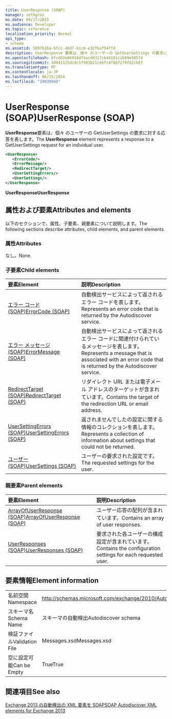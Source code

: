 ```yaml
---
title: UserResponse (SOAP)
manager: sethgros
ms.date: 09/17/2015
ms.audience: Developer
ms.topic: reference
localization_priority: Normal
api_type:
- schema
ms.assetid: 5007b1ba-bfcc-40d7-b1cb-e32fbaf54ffd
description: UserResponse 要素は、個々 のユーザーの GetUserSettings の要求に対する応答を表します。
ms.openlocfilehash: 6fcd82e06916df5acdd317cb44161c1b69e58574
ms.sourcegitcommit: 34041125dc8c5f993b21cebfc4f8b72f0fd2cb6f
ms.translationtype: MT
ms.contentlocale: ja-JP
ms.lasthandoff: 06/15/2018
ms.locfileid: "19839948"
---
```

# <a name="userresponse-soap"></a><span data-ttu-id="e8138-103">UserResponse (SOAP)</span><span class="sxs-lookup"><span data-stu-id="e8138-103">UserResponse (SOAP)</span></span>

<span data-ttu-id="e8138-104">**UserResponse**要素は、個々 のユーザーの GetUserSettings の要求に対する応答を表します。</span><span class="sxs-lookup"><span data-stu-id="e8138-104">The **UserResponse** element represents a response to a GetUserSettings request for an individual user.</span></span> 
  
```XML
<UserResponse>
   <ErrorCode/>
   <ErrorMessage/>
   <RedirectTarget/>
   <UserSettingErrors/>
   <UserSettings/>
</UserResponse>
```

 <span data-ttu-id="e8138-105">**UserResponse**</span><span class="sxs-lookup"><span data-stu-id="e8138-105">**UserResponse**</span></span>
## <a name="attributes-and-elements"></a><span data-ttu-id="e8138-106">属性および要素</span><span class="sxs-lookup"><span data-stu-id="e8138-106">Attributes and elements</span></span>

<span data-ttu-id="e8138-107">以下のセクションで、属性、子要素、親要素について説明します。</span><span class="sxs-lookup"><span data-stu-id="e8138-107">The following sections describe attributes, child elements, and parent elements.</span></span>
  
### <a name="attributes"></a><span data-ttu-id="e8138-108">属性</span><span class="sxs-lookup"><span data-stu-id="e8138-108">Attributes</span></span>

<span data-ttu-id="e8138-109">なし。</span><span class="sxs-lookup"><span data-stu-id="e8138-109">None.</span></span>
  
### <a name="child-elements"></a><span data-ttu-id="e8138-110">子要素</span><span class="sxs-lookup"><span data-stu-id="e8138-110">Child elements</span></span>

|<span data-ttu-id="e8138-111">**要素**</span><span class="sxs-lookup"><span data-stu-id="e8138-111">**Element**</span></span>|<span data-ttu-id="e8138-112">**説明**</span><span class="sxs-lookup"><span data-stu-id="e8138-112">**Description**</span></span>|
|:-----|:-----|
|[<span data-ttu-id="e8138-113">エラー コード (SOAP)</span><span class="sxs-lookup"><span data-stu-id="e8138-113">ErrorCode (SOAP)</span></span>](errorcode-soap.md) <br/> |<span data-ttu-id="e8138-114">自動検出サービスによって返されるエラー コードを表します。</span><span class="sxs-lookup"><span data-stu-id="e8138-114">Represents an error code that is returned by the Autodiscover service.</span></span>  <br/> |
|[<span data-ttu-id="e8138-115">エラー メッセージ (SOAP)</span><span class="sxs-lookup"><span data-stu-id="e8138-115">ErrorMessage (SOAP)</span></span>](errormessage-soap.md) <br/> |<span data-ttu-id="e8138-116">自動検出サービスによって返されるエラー コードに関連付けられているメッセージを表します。</span><span class="sxs-lookup"><span data-stu-id="e8138-116">Represents a message that is associated with an error code that is returned by the Autodiscover service.</span></span>  <br/> |
|[<span data-ttu-id="e8138-117">RedirectTarget (SOAP)</span><span class="sxs-lookup"><span data-stu-id="e8138-117">RedirectTarget (SOAP)</span></span>](redirecttarget-soap.md) <br/> |<span data-ttu-id="e8138-118">リダイレクト URL または電子メール アドレスのターゲットが含まれています。</span><span class="sxs-lookup"><span data-stu-id="e8138-118">Contains the target of the redirection URL or email address.</span></span>  <br/> |
|[<span data-ttu-id="e8138-119">UserSettingErrors (SOAP)</span><span class="sxs-lookup"><span data-stu-id="e8138-119">UserSettingErrors (SOAP)</span></span>](usersettingerrors-soap.md) <br/> |<span data-ttu-id="e8138-120">返されませんでしたの設定に関する情報のコレクションを表します。</span><span class="sxs-lookup"><span data-stu-id="e8138-120">Represents a collection of information about settings that could not be returned.</span></span>  <br/> |
|[<span data-ttu-id="e8138-121">ユーザー (SOAP)</span><span class="sxs-lookup"><span data-stu-id="e8138-121">UserSettings (SOAP)</span></span>](usersettings-soap.md) <br/> |<span data-ttu-id="e8138-122">ユーザーの要求された設定です。</span><span class="sxs-lookup"><span data-stu-id="e8138-122">The requested settings for the user.</span></span>  <br/> |
   
### <a name="parent-elements"></a><span data-ttu-id="e8138-123">親要素</span><span class="sxs-lookup"><span data-stu-id="e8138-123">Parent elements</span></span>

|<span data-ttu-id="e8138-124">**要素**</span><span class="sxs-lookup"><span data-stu-id="e8138-124">**Element**</span></span>|<span data-ttu-id="e8138-125">**説明**</span><span class="sxs-lookup"><span data-stu-id="e8138-125">**Description**</span></span>|
|:-----|:-----|
|[<span data-ttu-id="e8138-126">ArrayOfUserResponse (SOAP)</span><span class="sxs-lookup"><span data-stu-id="e8138-126">ArrayOfUserResponse (SOAP)</span></span>](arrayofuserresponse-soap.md) <br/> |<span data-ttu-id="e8138-127">ユーザー応答の配列が含まれています。</span><span class="sxs-lookup"><span data-stu-id="e8138-127">Contains an array of user responses.</span></span>  <br/> |
|[<span data-ttu-id="e8138-128">UserResponses (SOAP)</span><span class="sxs-lookup"><span data-stu-id="e8138-128">UserResponses (SOAP)</span></span>](userresponses-soap.md) <br/> |<span data-ttu-id="e8138-129">要求された各ユーザーの構成設定が含まれています。</span><span class="sxs-lookup"><span data-stu-id="e8138-129">Contains the configuration settings for each requested user.</span></span>  <br/> |
   
## <a name="element-information"></a><span data-ttu-id="e8138-130">要素情報</span><span class="sxs-lookup"><span data-stu-id="e8138-130">Element information</span></span>

|||
|:-----|:-----|
|<span data-ttu-id="e8138-131">名前空間</span><span class="sxs-lookup"><span data-stu-id="e8138-131">Namespace</span></span>  <br/> |http://schemas.microsoft.com/exchange/2010/Autodiscover  <br/> |
|<span data-ttu-id="e8138-132">スキーマ名</span><span class="sxs-lookup"><span data-stu-id="e8138-132">Schema Name</span></span>  <br/> |<span data-ttu-id="e8138-133">スキーマの自動検出</span><span class="sxs-lookup"><span data-stu-id="e8138-133">Autodiscover schema</span></span>  <br/> |
|<span data-ttu-id="e8138-134">検証ファイル</span><span class="sxs-lookup"><span data-stu-id="e8138-134">Validation File</span></span>  <br/> |<span data-ttu-id="e8138-135">Messages.xsd</span><span class="sxs-lookup"><span data-stu-id="e8138-135">Messages.xsd</span></span>  <br/> |
|<span data-ttu-id="e8138-136">空に設定可能</span><span class="sxs-lookup"><span data-stu-id="e8138-136">Can be Empty</span></span>  <br/> |<span data-ttu-id="e8138-137">True</span><span class="sxs-lookup"><span data-stu-id="e8138-137">True</span></span>  <br/> |
   
## <a name="see-also"></a><span data-ttu-id="e8138-138">関連項目</span><span class="sxs-lookup"><span data-stu-id="e8138-138">See also</span></span>



[<span data-ttu-id="e8138-139">Exchange 2013 の自動検出の XML 要素を SOAP</span><span class="sxs-lookup"><span data-stu-id="e8138-139">SOAP Autodiscover XML elements for Exchange 2013</span></span>](soap-autodiscover-xml-elements-for-exchange-2013.md)

